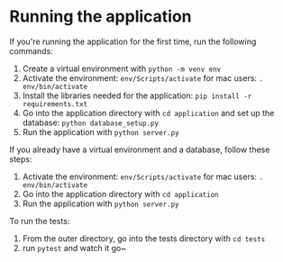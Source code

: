 # Running the application

If you're running the application for the first time, run the following commands:

1. Create a virtual environment with `python -m venv env`
2. Activate the environment: `env/Scripts/activate`
    for mac users: `. env/bin/activate`
3. Install the libraries needed for the application: `pip install -r requirements.txt`
4. Go into the application directory with `cd application` and set up the database: `python database_setup.py`
5. Run the application with `python server.py`

If you already have a virtual environment and a database, follow these steps:

1. Activate the environment: `env/Scripts/activate`
    for mac users: `. env/bin/activate`
2. Go into the application directory with `cd application`
3. Run the application with `python server.py`

To run the tests:

1. From the outer directory, go into the tests directory with `cd tests`
2. run `pytest` and watch it go~
